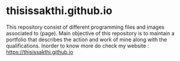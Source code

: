 # thisissakthi.github.io

This repository consist of different programming files and images associated to (page).
Main objective of this repository is to maintain a portfolio that describes the action and work of mine along with the qualifications.
Inorder to know more do check my website : https://thisissakthi.github.io
